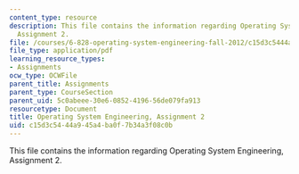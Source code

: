 ```yaml
---
content_type: resource
description: This file contains the information regarding Operating System Engineering,
  Assignment 2.
file: /courses/6-828-operating-system-engineering-fall-2012/c15d3c5444a945a4ba0f7b34a3f08c0b_MIT6_828F12_assignment2.pdf
file_type: application/pdf
learning_resource_types:
- Assignments
ocw_type: OCWFile
parent_title: Assignments
parent_type: CourseSection
parent_uid: 5c0abeee-30e6-0852-4196-56de079fa913
resourcetype: Document
title: Operating System Engineering, Assignment 2
uid: c15d3c54-44a9-45a4-ba0f-7b34a3f08c0b
---
```

This file contains the information regarding Operating System Engineering, Assignment 2.

